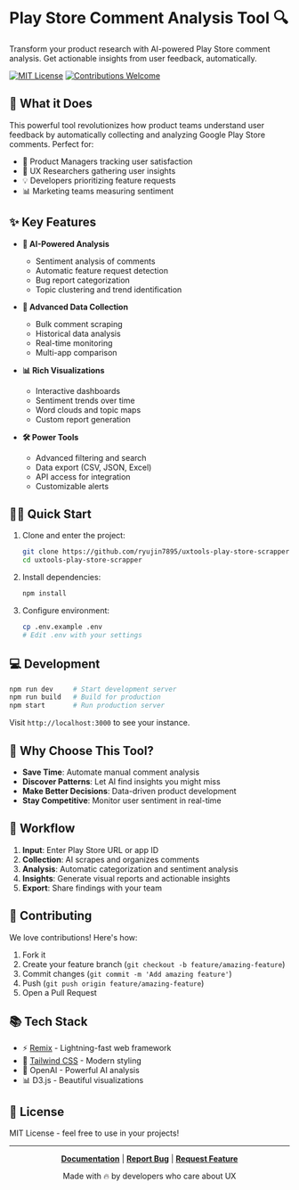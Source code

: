 # Play Store Comment Analysis Tool 🔍

Transform your product research with AI-powered Play Store comment analysis. Get actionable insights from user feedback, automatically.

[![MIT License](https://img.shields.io/badge/License-MIT-green.svg)](https://choosealicense.com/licenses/mit/)
[![Contributions Welcome](https://img.shields.io/badge/contributions-welcome-brightgreen.svg?style=flat)](https://github.com/ryujin7895/uxtools-play-store-scrapper/issues)

## 🚀 What it Does

This powerful tool revolutionizes how product teams understand user feedback by automatically collecting and analyzing Google Play Store comments. Perfect for:

- 📱 Product Managers tracking user satisfaction
- 🔬 UX Researchers gathering user insights
- 💡 Developers prioritizing feature requests
- 📊 Marketing teams measuring sentiment

## ✨ Key Features

- **🤖 AI-Powered Analysis**
  - Sentiment analysis of comments
  - Automatic feature request detection
  - Bug report categorization
  - Topic clustering and trend identification

- **💫 Advanced Data Collection**
  - Bulk comment scraping
  - Historical data analysis
  - Real-time monitoring
  - Multi-app comparison

- **📊 Rich Visualizations**
  - Interactive dashboards
  - Sentiment trends over time
  - Word clouds and topic maps
  - Custom report generation

- **🛠 Power Tools**
  - Advanced filtering and search
  - Data export (CSV, JSON, Excel)
  - API access for integration
  - Customizable alerts

## 🏃‍♂️ Quick Start

1. Clone and enter the project:
   ```sh
   git clone https://github.com/ryujin7895/uxtools-play-store-scrapper.git
   cd uxtools-play-store-scrapper
   ```

2. Install dependencies:
   ```sh
   npm install
   ```

3. Configure environment:
   ```sh
   cp .env.example .env
   # Edit .env with your settings
   ```

## 💻 Development

```sh
npm run dev     # Start development server
npm run build   # Build for production
npm start       # Run production server
```

Visit `http://localhost:3000` to see your instance.

## 🌟 Why Choose This Tool?

- **Save Time**: Automate manual comment analysis
- **Discover Patterns**: Let AI find insights you might miss
- **Make Better Decisions**: Data-driven product development
- **Stay Competitive**: Monitor user sentiment in real-time

## 🔄 Workflow

1. **Input**: Enter Play Store URL or app ID
2. **Collection**: AI scrapes and organizes comments
3. **Analysis**: Automatic categorization and sentiment analysis
4. **Insights**: Generate visual reports and actionable insights
5. **Export**: Share findings with your team

## 🤝 Contributing

We love contributions! Here's how:

1. Fork it
2. Create your feature branch (`git checkout -b feature/amazing-feature`)
3. Commit changes (`git commit -m 'Add amazing feature'`)
4. Push (`git push origin feature/amazing-feature`)
5. Open a Pull Request

## 📚 Tech Stack

- ⚡️ [Remix](https://remix.run/) - Lightning-fast web framework
- 🎨 [Tailwind CSS](https://tailwindcss.com/) - Modern styling
- 🤖 OpenAI - Powerful AI analysis
- 📊 D3.js - Beautiful visualizations

## 📝 License

MIT License - feel free to use in your projects!

---

<div align="center">

**[Documentation](https://github.com/ryujin7895/uxtools-play-store-scrapper/wiki)** | 
**[Report Bug](https://github.com/ryujin7895/uxtools-play-store-scrapper/issues)** | 
**[Request Feature](https://github.com/ryujin7895/uxtools-play-store-scrapper/issues)**

Made with 🔥 by developers who care about UX

</div>
